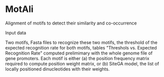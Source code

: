 # MotAli
Alignment of motifs to detect their similarity and co-occurrence

Input data

Two motifs, Fasta files to recognize these two motifs, the threshold of the expected recognition rate for both motifs, tables "Threshols vs. Expected Recognition Rate" computed prelimimary with the whole genome file of gene promoters. 
Each motif is either (a) the position frequency matrix required to compute position weight matrix, or (b) SiteGA model, the list of locally positioned dinucleotides with their weights.

